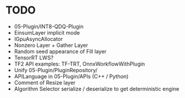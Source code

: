 # TODO

+ 05-Plugin/INT8-QDQ-Plugin
+ EinsumLayer implicit mode
+ IGpuAsyncAllocator
+ Nonzero Layer + Gather Layer
+ Random seed appearance of Fill layer
+ TensorRT LWS?
+ TF2 API examples: TF-TRT, OnnxWorkflowWithPlugin
+ Unify 05-Plugin/PluginRepository/
+ APILanguage in 05-Plugin/APIs (C++ / Python)
+ Comment of Resize layer
+  Algorithm Selector serialize / deserialize to get deterministic engine
